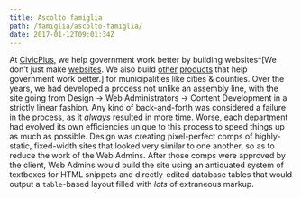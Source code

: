 ```yaml
---
title: Ascolto famiglia
path: /famiglia/ascolto-famiglia/
date: 2017-01-12T09:01:34Z
---
```


At [CivicPlus](http://civicplus.com), we help government work better by building websites^[We don’t just make [websites](http://www.civicplus.com/government-website-design-civicengage). We also build [other](http://www.civicplus.com/civicready-emergency-notification-system) [products](http://www.civicplus.com/human-resource-software-local-government) that help government work better.] for municipalities like cities &amp; counties. Over the years, we had developed a process not unlike an assembly line, with the site going from Design &rarr; Web Administrators &rarr; Content Development in a strictly linear fashion. Any kind of back-and-forth was considered a failure in the process, as it _always_ resulted in more time. Worse, each department had evolved its own efficiencies unique to this process to speed things up as much as possible. Design was creating pixel-perfect comps of highly-static, fixed-width sites that looked very similar to one another, so as to reduce the work of the Web Admins. After those comps were approved by the client, Web Admins would build the site using an antiquated system of textboxes for HTML snippets and directly-edited database tables that would output a `table`-based layout filled with _lots_ of extraneous markup.